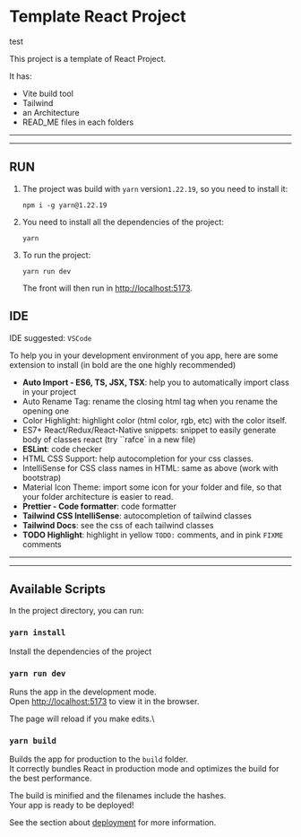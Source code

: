 # Template React Project
test

This project is a template of React Project.

It has:

- Vite build tool
- Tailwind
- an Architecture
- READ_ME files in each folders

---

---

## RUN

1. The project was build with `yarn` version`1.22.19`, so you need to install it:

   ```CMD
   npm i -g yarn@1.22.19
   ```

2. You need to install all the dependencies of the project:

   ```CMD
   yarn
   ```

3. To run the project:

   ```CMD
   yarn run dev
   ```

   The front will then run in [http://localhost:5173](http://localhost:5173).

## IDE

IDE suggested: `VSCode`

To help you in your development environment of you app, here are some extension to install (in bold are the one highly recommended)

- **Auto Import - ES6, TS, JSX, TSX**: help you to automatically import class in your project
- Auto Rename Tag: rename the closing html tag when you rename the opening one
- Color Highlight: highlight color (html color, rgb, etc) with the color itself.
- ES7+ React/Redux/React-Native snippets: snippet to easily generate body of classes react (try ``rafce` in a new file)
- **ESLint**: code checker
- HTML CSS Support: help autocompletion for your css classes.
- IntelliSense for CSS class names in HTML: same as above (work with bootstrap)
- Material Icon Theme: import some icon for your folder and file, so that your folder architecture is easier to read.
- **Prettier - Code formatter**: code formatter
- **Tailwind CSS IntelliSense**: autocompletion of tailwind classes
- **Tailwind Docs**: see the css of each tailwind classes
- **TODO Highlight**: highlight in yellow `TODO:` comments, and in pink `FIXME` comments

---

---

## Available Scripts

In the project directory, you can run:

### `yarn install`

Install the dependencies of the project

### `yarn run dev`

Runs the app in the development mode.\
Open [http://localhost:5173](http://localhost:5173) to view it in the browser.

The page will reload if you make edits.\

### `yarn build`

Builds the app for production to the `build` folder.\
It correctly bundles React in production mode and optimizes the build for the best performance.

The build is minified and the filenames include the hashes.\
Your app is ready to be deployed!

See the section about [deployment](https://facebook.github.io/create-react-app/docs/deployment) for more information.
